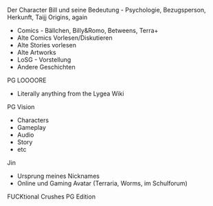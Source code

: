 Der Character Bill und seine Bedeutung - Psychologie, Bezugsperson, Herkunft, Taijj Origins, again  
- Comics - Bällchen, Billy&Romo, Betweens, Terra+  
- Alte Comics Vorlesen/Diskutieren  
- Alte Stories vorlesen  
- Alte Artworks  
- LoSG - Vorstellung  
- Andere Geschichten  
  
PG LOOOORE  
- Literally anything from the Lygea Wiki  
  
PG Vision  
- Characters  
- Gameplay  
- Audio  
- Story  
- etc  
  
  
Jin  
- Ursprung meines Nicknames  
- Online und Gaming Avatar (Terraria, Worms, im Schulforum)  
  
FUCKtional Crushes PG Edition